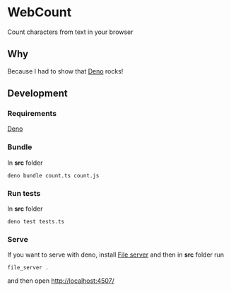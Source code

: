 # WebCount
Count characters from text in your browser

## Why
Because I had to show that [Deno](https://deno.land/) rocks!

## Development

### Requirements
[Deno](https://deno.land/)

### Bundle
In **src** folder
```
deno bundle count.ts count.js
```

### Run tests
In **src** folder
```
deno test tests.ts
```

### Serve
If you want to serve with deno, install [File server](https://deno.land/manual/examples/file_server) and then in **src** folder run
```
file_server .
```
and then open [http://localhost:4507/](http://localhost:4507/)